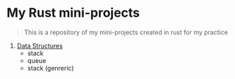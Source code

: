# My Rust mini-projects

> This is a repository of my mini-projects created in rust for my practice

1. [Data Structures](./data-strustures/)
    - stack
    - queue
    - stack (genreric)
